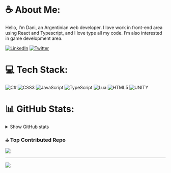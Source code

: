 # ☕ About Me:
Hello, I’m Dani, an Argentinian web developer. I love work in front-end area using
React and Typescript, and I love type all my code. I’m also interested in game development
area.

[![LinkedIn](https://img.shields.io/badge/LinkedIn-%230077B5.svg?logo=linkedin&logoColor=white)](https://linkedin.com/in/lajbel) [![Twitter](https://img.shields.io/badge/Twitter-%231DA1F2.svg?logo=Twitter&logoColor=white)](https://twitter.com/lajbel)

# 💻 Tech Stack:
![C#](https://img.shields.io/badge/c%23-%23239120.svg?style=for-the-badge&logo=c-sharp&logoColor=white) ![CSS3](https://img.shields.io/badge/css3-%231572B6.svg?style=for-the-badge&logo=css3&logoColor=white) 
![JavaScript](https://img.shields.io/badge/javascript-%23323330.svg?style=for-the-badge&logo=javascript&logoColor=%23F7DF1E) ![TypeScript](https://img.shields.io/badge/typescript-%23007ACC.svg?style=for-the-badge&logo=typescript&logoColor=white) ![Lua](https://img.shields.io/badge/lua-%232C2D72.svg?style=for-the-badge&logo=lua&logoColor=white) ![HTML5](https://img.shields.io/badge/html5-%23E34F26.svg?style=for-the-badge&logo=html5&logoColor=white) ![UNITY](https://img.shields.io/badge/Unity-%2320232a.svg?style=for-the-badge&logo=unity&logoColor=white)
# 📊 GitHub Stats:
<details><summary>Show GitHub stats</summary>
  <img align="center" src="https://github-readme-stats.vercel.app/api?username=lajbel&theme=gotham&hide_border=false&include_all_commits=false&count_private=true" />
  <img align="center" src="https://github-readme-streak-stats.herokuapp.com/?user=lajbel&theme=gotham&hide_border=false" />
  <img align="center" src="https://github-readme-stats.vercel.app/api/top-langs/?username=lajbel&theme=gotham&hide_border=false&include_all_commits=false&count_private=true&layout=compact" />
</details>

### 🔝 Top Contributed Repo
![](https://github-contributor-stats.vercel.app/api?username=lajbel&limit=5&theme=dark&combine_all_yearly_contributions=true)

---
[![](https://visitcount.itsvg.in/api?id=lajbel&icon=0&color=0)](https://visitcount.itsvg.in)

<!-- Proudly created with GPRM ( https://gprm.itsvg.in ) -->
